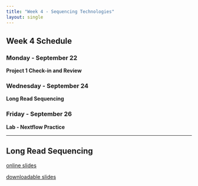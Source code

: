 ```yaml
---
title: "Week 4 - Sequencing Technologies"
layout: single
---
```


## Week 4 Schedule

### Monday - September 22
**Project 1 Check-in and Review**

### Wednesday - September 24
**Long Read Sequencing**

### Friday - September 26
**Lab - Nextflow Practice**

---

## Long Read Sequencing

[online slides](https://docs.google.com/presentation/d/1pb2QSkGDHdFRwkuhKVr9JNn1_xWWcwyR_JPUW3wVqe0/present?usp=sharing)

[downloadable slides](https://docs.google.com/presentation/d/1pb2QSkGDHdFRwkuhKVr9JNn1_xWWcwyR_JPUW3wVqe0/export/pptx)
